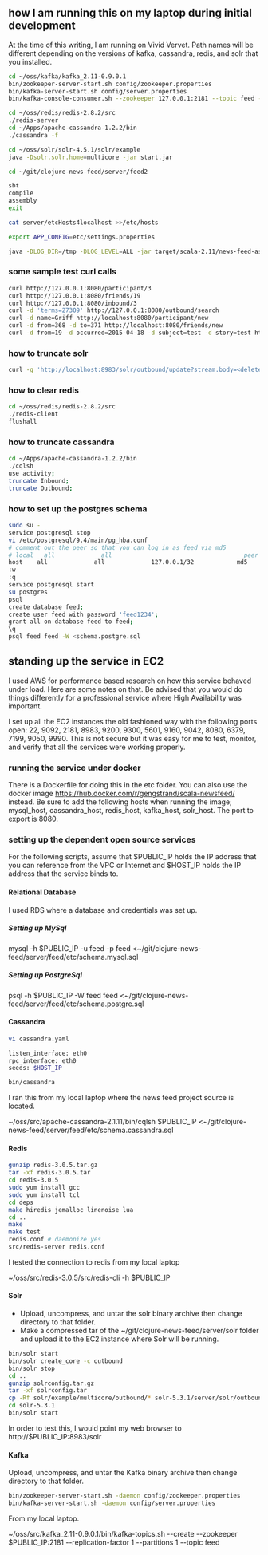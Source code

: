 ## how I am running this on my laptop during initial development

At the time of this writing, I am running on Vivid Vervet. Path names will be different depending on the versions of kafka, cassandra, redis, and solr that you installed.

```bash
cd ~/oss/kafka/kafka_2.11-0.9.0.1
bin/zookeeper-server-start.sh config/zookeeper.properties
bin/kafka-server-start.sh config/server.properties
bin/kafka-console-consumer.sh --zookeeper 127.0.0.1:2181 --topic feed --from-beginning

cd ~/oss/redis/redis-2.8.2/src
./redis-server
cd ~/Apps/apache-cassandra-1.2.2/bin
./cassandra -f

cd ~/oss/solr/solr-4.5.1/solr/example
java -Dsolr.solr.home=multicore -jar start.jar

cd ~/git/clojure-news-feed/server/feed2

sbt
compile
assembly
exit

cat server/etcHosts4localhost >>/etc/hosts 

export APP_CONFIG=etc/settings.properties

java -DLOG_DIR=/tmp -DLOG_LEVEL=ALL -jar target/scala-2.11/news-feed-assembly-0.1.0-SNAPSHOT.jar
```

### some sample test curl calls

```bash
curl http://127.0.0.1:8080/participant/3
curl http://127.0.0.1:8080/friends/19
curl http://127.0.0.1:8080/inbound/3
curl -d 'terms=27309' http://127.0.0.1:8080/outbound/search
curl -d name=Griff http://localhost:8080/participant/new
curl -d from=368 -d to=371 http://localhost:8080/friends/new
curl -d from=19 -d occurred=2015-04-18 -d subject=test -d story=test http://localhost:8080/outbound/new
```

### how to truncate solr

```bash
curl -g 'http://localhost:8983/solr/outbound/update?stream.body=<delete><query>*:*</query></delete>&commit=true'
```

### how to clear redis

```bash
cd ~/oss/redis/redis-2.8.2/src
./redis-client
flushall
```

### how to truncate cassandra

```bash
cd ~/Apps/apache-cassandra-1.2.2/bin
./cqlsh
use activity;
truncate Inbound;
truncate Outbound;
```

### how to set up the postgres schema

```bash
sudo su -
service postgresql stop
vi /etc/postgresql/9.4/main/pg_hba.conf
# comment out the peer so that you can log in as feed via md5
# local   all             all                                     peer
host    all             all             127.0.0.1/32            md5
:w
:q
service postgresql start
su postgres
psql
create database feed;
create user feed with password 'feed1234';
grant all on database feed to feed;
\q
psql feed feed -W <schema.postgre.sql
```

## standing up the service in EC2

I used AWS for performance based research on how this service behaved under load. Here are some notes on that. Be advised that you would do things differently for a professional service where High Availability was important.

I set up all the EC2 instances the old fashioned way with the following ports open: 22, 9092, 2181, 8983, 9200, 9300, 5601, 9160, 9042, 8080, 6379, 7199, 9050, 9990. This is not secure but it was easy for me to test, monitor, and verify that all the services were working properly.

### running the service under docker

There is a Dockerfile for doing this in the etc folder. You can also use the docker image https://hub.docker.com/r/gengstrand/scala-newsfeed/ instead. Be sure to add the following hosts when running the image; mysql_host, cassandra_host, redis_host, kafka_host, solr_host. The port to export is 8080.

### setting up the dependent open source services

For the following scripts, assume that $PUBLIC_IP holds the IP address that you can reference from the VPC or Internet and $HOST_IP holds the IP address that the service binds to.

#### Relational Database

I used RDS where a database and credentials was set up.

##### Setting up MySql

mysql -h $PUBLIC_IP -u feed -p feed <~/git/clojure-news-feed/server/feed/etc/schema.mysql.sql

##### Setting up PostgreSql

psql -h $PUBLIC_IP -W feed feed <~/git/clojure-news-feed/server/feed/etc/schema.postgre.sql

#### Cassandra

```bash
vi cassandra.yaml

listen_interface: eth0
rpc_interface: eth0
seeds: $HOST_IP

bin/cassandra
```

I ran this from my local laptop where the news feed project source is located.

~/oss/src/apache-cassandra-2.1.11/bin/cqlsh $PUBLIC_IP <~/git/clojure-news-feed/server/feed/etc/schema.cassandra.sql

#### Redis

```bash
gunzip redis-3.0.5.tar.gz 
tar -xf redis-3.0.5.tar 
cd redis-3.0.5
sudo yum install gcc
sudo yum install tcl
cd deps
make hiredis jemalloc linenoise lua
cd ..
make
make test
redis.conf # daemonize yes
src/redis-server redis.conf
```

I tested the connection to redis from my local laptop 

~/oss/src/redis-3.0.5/src/redis-cli -h $PUBLIC_IP

#### Solr

* Upload, uncompress, and untar the solr binary archive then change directory to that folder.
* Make a compressed tar of the ~/git/clojure-news-feed/server/solr folder and upload it to the EC2 instance where Solr will be running.

```bash
bin/solr start
bin/solr create_core -c outbound
bin/solr stop
cd ..
gunzip solrconfig.tar.gz 
tar -xf solrconfig.tar 
cp -Rf solr/example/multicore/outbound/* solr-5.3.1/server/solr/outbound
cd solr-5.3.1
bin/solr start
```

In order to test this, I would point my web browser to http://$PUBLIC_IP:8983/solr

#### Kafka

Upload, uncompress, and untar the Kafka binary archive then change directory to that folder.

```bash
bin/zookeeper-server-start.sh -daemon config/zookeeper.properties
bin/kafka-server-start.sh -daemon config/server.properties
```

From my local laptop.

~/oss/src/kafka_2.11-0.9.0.1/bin/kafka-topics.sh --create --zookeeper $PUBLIC_IP:2181 --replication-factor 1 --partitions 1 --topic feed
